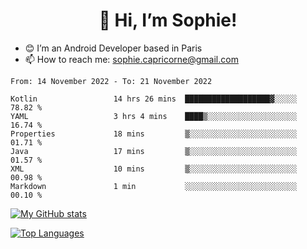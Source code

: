 <h1 align="center"> 👋 Hi, I’m Sophie! </h1>  

- 😊 I’m an Android Developer based in Paris
- 📫 How to reach me: sophie.capricorne@gmail.com


<!--START_SECTION:waka-->

```text
From: 14 November 2022 - To: 21 November 2022

Kotlin                 14 hrs 26 mins  ███████████████████▓░░░░░   78.82 %
YAML                   3 hrs 4 mins    ████▒░░░░░░░░░░░░░░░░░░░░   16.74 %
Properties             18 mins         ▒░░░░░░░░░░░░░░░░░░░░░░░░   01.71 %
Java                   17 mins         ▒░░░░░░░░░░░░░░░░░░░░░░░░   01.57 %
XML                    10 mins         ▒░░░░░░░░░░░░░░░░░░░░░░░░   00.98 %
Markdown               1 min           ░░░░░░░░░░░░░░░░░░░░░░░░░   00.10 %
```

<!--END_SECTION:waka-->

[![My GitHub stats](https://github-readme-stats.vercel.app/api?username=sophicapri&show_icons=true&theme=buefy)](https://github.com/anuraghazra/github-readme-stats)

[![Top Languages](https://github-readme-stats.vercel.app/api/top-langs/?username=sophicapri&langs_count=2&layout=compact)](https://github.com/anuraghazra/github-readme-stats)
